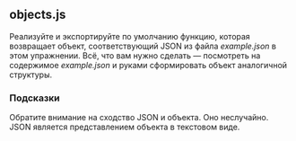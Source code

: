 ## objects.js

Реализуйте и экспортируйте по умолчанию функцию, которая возвращает объект, 
соответствующий JSON из файла _example.json_ в этом упражнении. 
Всё, что вам нужно сделать — посмотреть на содержимое _example.json_ и руками 
сформировать объект аналогичной структуры.

### Подсказки

Обратите внимание на сходство JSON и объекта. Оно неслучайно. 
JSON является представлением объекта в текстовом виде.
